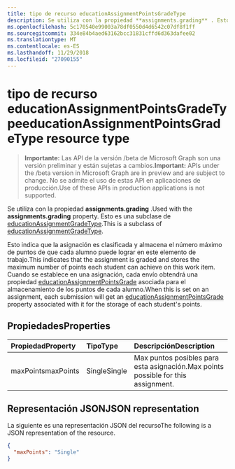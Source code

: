 ```yaml
---
title: tipo de recurso educationAssignmentPointsGradeType
description: Se utiliza con la propiedad **assignments.grading** . Esto es una subclase de educationAssignmentGradeType.
ms.openlocfilehash: 5c170540e99003a78df0550d4d6542c07df8f1ff
ms.sourcegitcommit: 334e84b4aed63162bcc31831cffd6d363dafee02
ms.translationtype: MT
ms.contentlocale: es-ES
ms.lasthandoff: 11/29/2018
ms.locfileid: "27090155"
---
```

# <a name="educationassignmentpointsgradetype-resource-type"></a><span data-ttu-id="eca78-104">tipo de recurso educationAssignmentPointsGradeType</span><span class="sxs-lookup"><span data-stu-id="eca78-104">educationAssignmentPointsGradeType resource type</span></span>

> <span data-ttu-id="eca78-105">**Importante:** Las API de la versión /beta de Microsoft Graph son una versión preliminar y están sujetas a cambios.</span><span class="sxs-lookup"><span data-stu-id="eca78-105">**Important:** APIs under the /beta version in Microsoft Graph are in preview and are subject to change.</span></span> <span data-ttu-id="eca78-106">No se admite el uso de estas API en aplicaciones de producción.</span><span class="sxs-lookup"><span data-stu-id="eca78-106">Use of these APIs in production applications is not supported.</span></span>

<span data-ttu-id="eca78-107">Se utiliza con la propiedad **assignments.grading** .</span><span class="sxs-lookup"><span data-stu-id="eca78-107">Used with the **assignments.grading** property.</span></span> <span data-ttu-id="eca78-108">Esto es una subclase de [educationAssignmentGradeType](educationassignmentgradetype.md).</span><span class="sxs-lookup"><span data-stu-id="eca78-108">This is a subclass of [educationAssignmentGradeType](educationassignmentgradetype.md).</span></span>

<span data-ttu-id="eca78-109">Esto indica que la asignación es clasificada y almacena el número máximo de puntos de que cada alumno puede lograr en este elemento de trabajo.</span><span class="sxs-lookup"><span data-stu-id="eca78-109">This indicates that the assignment is graded and stores the maximum number of points each student can achieve on this work item.</span></span> <span data-ttu-id="eca78-110">Cuando se establece en una asignación, cada envío obtendrá una propiedad [educationAssignmentPointsGrade](educationassignmentpointsgrade.md) asociada para el almacenamiento de los puntos de cada alumno.</span><span class="sxs-lookup"><span data-stu-id="eca78-110">When this is set on an assignment, each submission will get an [educationAssignmentPointsGrade](educationassignmentpointsgrade.md) property associated with it for the storage of each student's points.</span></span>

## <a name="properties"></a><span data-ttu-id="eca78-111">Propiedades</span><span class="sxs-lookup"><span data-stu-id="eca78-111">Properties</span></span>
| <span data-ttu-id="eca78-112">Propiedad</span><span class="sxs-lookup"><span data-stu-id="eca78-112">Property</span></span>     | <span data-ttu-id="eca78-113">Tipo</span><span class="sxs-lookup"><span data-stu-id="eca78-113">Type</span></span>   |<span data-ttu-id="eca78-114">Descripción</span><span class="sxs-lookup"><span data-stu-id="eca78-114">Description</span></span>|
|:---------------|:--------|:----------|
|<span data-ttu-id="eca78-115">maxPoints</span><span class="sxs-lookup"><span data-stu-id="eca78-115">maxPoints</span></span>|<span data-ttu-id="eca78-116">Single</span><span class="sxs-lookup"><span data-stu-id="eca78-116">Single</span></span>| <span data-ttu-id="eca78-117">Max puntos posibles para esta asignación.</span><span class="sxs-lookup"><span data-stu-id="eca78-117">Max points possible for this assignment.</span></span>  |

## <a name="json-representation"></a><span data-ttu-id="eca78-118">Representación JSON</span><span class="sxs-lookup"><span data-stu-id="eca78-118">JSON representation</span></span>

<span data-ttu-id="eca78-119">La siguiente es una representación JSON del recurso</span><span class="sxs-lookup"><span data-stu-id="eca78-119">The following is a JSON representation of the resource.</span></span>

<!-- {
  "blockType": "resource",
  "optionalProperties": [

  ],
  "@odata.type": "microsoft.graph.educationAssignmentPointsGradeType"
}-->

```json
{
  "maxPoints": "Single"
}

```

<!-- uuid: 8fcb5dbc-d5aa-4681-8e31-b001d5168d79
2015-10-25 14:57:30 UTC -->
<!-- {
  "type": "#page.annotation",
  "description": "educationAssignmentPointsGradeType resource",
  "keywords": "",
  "section": "documentation",
  "tocPath": ""
}-->